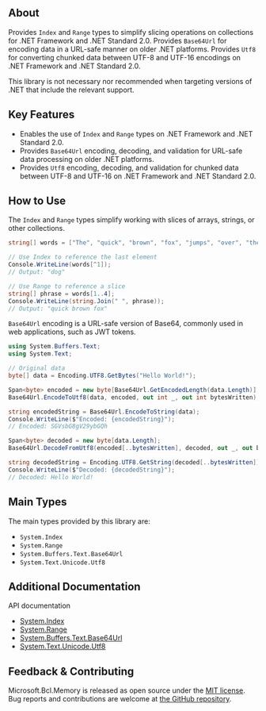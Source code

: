 ## About

Provides `Index` and `Range` types to simplify slicing operations on collections for .NET Framework and .NET Standard 2.0.
Provides `Base64Url` for encoding data in a URL-safe manner on older .NET platforms.
Provides `Utf8` for converting chunked data between UTF-8 and UTF-16 encodings on .NET Framework and .NET Standard 2.0.

This library is not necessary nor recommended when targeting versions of .NET that include the relevant support.

## Key Features

<!-- The key features of this package -->

* Enables the use of `Index` and `Range` types on .NET Framework and .NET Standard 2.0.
* Provides `Base64Url` encoding, decoding, and validation for URL-safe data processing on older .NET platforms.
* Provides `Utf8` encoding, decoding, and validation for chunked data between UTF-8 and UTF-16 on .NET Framework and .NET Standard 2.0.

## How to Use

<!-- A compelling example on how to use this package with code, as well as any specific guidelines for when to use the package -->

The `Index` and `Range` types simplify working with slices of arrays, strings, or other collections.

```csharp
string[] words = ["The", "quick", "brown", "fox", "jumps", "over", "the", "lazy", "dog"];

// Use Index to reference the last element
Console.WriteLine(words[^1]);
// Output: "dog"

// Use Range to reference a slice
string[] phrase = words[1..4];
Console.WriteLine(string.Join(" ", phrase));
// Output: "quick brown fox"
```

`Base64Url` encoding is a URL-safe version of Base64, commonly used in web applications, such as JWT tokens.

```csharp
using System.Buffers.Text;
using System.Text;

// Original data
byte[] data = Encoding.UTF8.GetBytes("Hello World!");

Span<byte> encoded = new byte[Base64Url.GetEncodedLength(data.Length)];
Base64Url.EncodeToUtf8(data, encoded, out int _, out int bytesWritten);

string encodedString = Base64Url.EncodeToString(data);  
Console.WriteLine($"Encoded: {encodedString}");
// Encoded: SGVsbG8gV29ybGQh

Span<byte> decoded = new byte[data.Length];
Base64Url.DecodeFromUtf8(encoded[..bytesWritten], decoded, out _, out bytesWritten);

string decodedString = Encoding.UTF8.GetString(decoded[..bytesWritten]);
Console.WriteLine($"Decoded: {decodedString}");
// Decoded: Hello World!
```

## Main Types

<!-- The main types provided in this library -->

The main types provided by this library are:

* `System.Index`
* `System.Range`
* `System.Buffers.Text.Base64Url`
* `System.Text.Unicode.Utf8`

## Additional Documentation

<!-- Links to further documentation. Remove conceptual documentation if not available for the library. -->

API documentation

* [System.Index](https://learn.microsoft.com/dotnet/api/system.index)
* [System.Range](https://learn.microsoft.com/dotnet/api/system.range)
* [System.Buffers.Text.Base64Url](https://learn.microsoft.com/dotnet/api/system.buffers.text.base64url)
* [System.Text.Unicode.Utf8](https://learn.microsoft.com/dotnet/api/system.text.unicode.utf8)

## Feedback & Contributing

<!-- How to provide feedback on this package and contribute to it -->

Microsoft.Bcl.Memory is released as open source under the [MIT license](https://licenses.nuget.org/MIT).
Bug reports and contributions are welcome at [the GitHub repository](https://github.com/dotnet/runtime).
